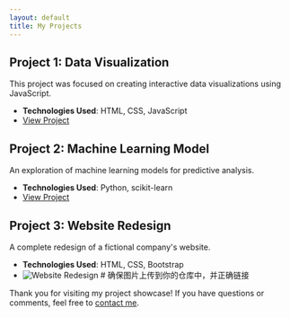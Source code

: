```yaml
---
layout: default
title: My Projects
---
```


## Project 1: Data Visualization

This project was focused on creating interactive data visualizations using JavaScript.

- **Technologies Used**: HTML, CSS, JavaScript
- [View Project](https://yourgithubpage.com/project1)

## Project 2: Machine Learning Model

An exploration of machine learning models for predictive analysis.

- **Technologies Used**: Python, scikit-learn
- [View Project](https://yourgithubpage.com/project2)

## Project 3: Website Redesign

A complete redesign of a fictional company's website.

- **Technologies Used**: HTML, CSS, Bootstrap
- ![Website Redesign](/path/to/image.png)  # 确保图片上传到你的仓库中，并正确链接

Thank you for visiting my project showcase! If you have questions or comments, feel free to [contact me](mailto:your-email@example.com).


